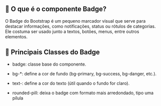 ## 🔷 O que é o componente Badge?

O Badge do Bootstrap é um pequeno marcador visual que serve para destacar informações, como notificações, status ou rótulos de categorias. Ele costuma ser usado junto a textos, botões, menus, entre outros elementos.

## 🧩 Principais Classes do Badge

* badge: classe base do componente.

* bg-*: define a cor de fundo (bg-primary, bg-success, bg-danger, etc.).

* text-: define a cor do texto (útil quando o fundo for claro).

* rounded-pill: deixa o badge com formato mais arredondado, tipo uma pílula



